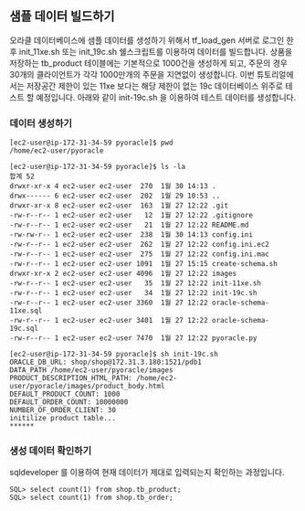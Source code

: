 ## 샘플 데이터 빌드하기 ##

오라클 데이터베이스에 샘플 데이터를 생성하기 위해서 tf_load_gen 서버로 로그인 한 후 init_11xe.sh 또는 init_19c.sh 쉘스크립트를 이용하여 데이터를 빌드합니다. 
상품을 저장하는 tb_product 테이블에는 기본적으로 1000건을 생성하게 되고, 주문의 경우 30개의 클라이언트가 각각 1000만개의 주문을 지연없이 생성합니다. 
이번 튜토리얼에서는 저장공간 제한이 있는 11xe 보다는 해당 제한이 없는 19c 데이터베이스 위주로 테스트 할 예정입니다. 
아래와 같이 init-19c.sh 을 이용하여 테스트 데이터를 생성합니다. 


### 데이터 생성하기 ###
```
[ec2-user@ip-172-31-34-59 pyoracle]$ pwd
/home/ec2-user/pyoracle

[ec2-user@ip-172-31-34-59 pyoracle]$ ls -la
합계 52
drwxr-xr-x 4 ec2-user ec2-user  270  1월 30 14:13 .
drwx------ 6 ec2-user ec2-user  202  1월 29 10:53 ..
drwxr-xr-x 8 ec2-user ec2-user  163  1월 27 12:22 .git
-rw-r--r-- 1 ec2-user ec2-user   12  1월 27 12:22 .gitignore
-rw-r--r-- 1 ec2-user ec2-user   21  1월 27 12:22 README.md
-rw-rw-r-- 1 ec2-user ec2-user  238  1월 30 14:13 config.ini
-rw-r--r-- 1 ec2-user ec2-user  262  1월 27 12:22 config.ini.ec2
-rw-r--r-- 1 ec2-user ec2-user  275  1월 27 12:22 config.ini.mac
-rw-r--r-- 1 ec2-user ec2-user 1091  1월 27 15:15 create-schema.sh
drwxr-xr-x 2 ec2-user ec2-user 4096  1월 27 12:22 images
-rw-r--r-- 1 ec2-user ec2-user   35  1월 27 12:22 init-11xe.sh
-rw-r--r-- 1 ec2-user ec2-user   34  1월 27 12:22 init-19c.sh
-rw-r--r-- 1 ec2-user ec2-user 3360  1월 27 12:22 oracle-schema-11xe.sql
-rw-r--r-- 1 ec2-user ec2-user 3401  1월 27 12:22 oracle-schema-19c.sql
-rw-r--r-- 1 ec2-user ec2-user 7470  1월 27 12:22 pyoracle.py

[ec2-user@ip-172-31-34-59 pyoracle]$ sh init-19c.sh 
ORACLE_DB_URL: shop/shop@172.31.3.180:1521/pdb1
DATA_PATH /home/ec2-user/pyoracle/images
PRODUCT_DESCRIPTION_HTML_PATH: /home/ec2-user/pyoracle/images/product_body.html
DEFAULT_PRODUCT_COUNT: 1000
DEFAULT_ORDER_COUNT: 10000000
NUMBER_OF_ORDER_CLIENT: 30
initilize product table... 
******
```


### 생성 데이터 확인하기 ###

sqldeveloper 를 이용하여 현재 데이터가 제대로 입력되는지 확인하는 과정입니다. 

```
SQL> select count(1) from shop.tb_product;
SQL> select count(1) from shop.tb_order;
```

